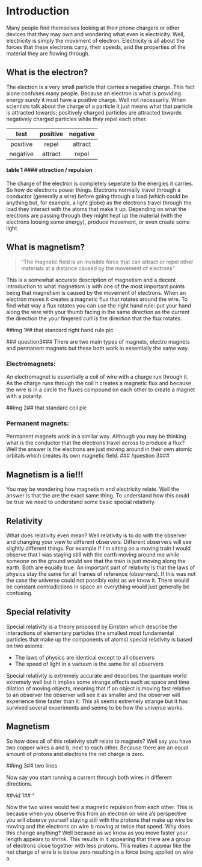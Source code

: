 # Introduction #

Many people find themselves looking at their phone chargers or other devices that they may own and wondering what even is electricity. Well, electricity is simply the movement of electron. Electricity is all about the forces that these electrons carry, their speeds, and the properties of the material they are flowing through.

## What is the electron? ##

The electron is a very small particle that carries a negative charge. This fact alone confuses many people. Because an electron is what is providing energy surely it must have a positive charge. Well not necessarily. When scientists talk about the charge of a particle it just means what that particle is attracted towards; positively charged particles are attracted towards negatively charged particles while they repel each other.

| test | positive | negative |
| :------: | :----: | :-----: |
| positive | repel | attract |
| negative | attract | repel |

#### table 1 #### attraction / repulsion

The charge of the electron is completely seperate to the energies it carries. So how do electrons power things. Electrons normally travel through a conductor (generally a wire) before going through a load (which could be anything but, for example, a light globe) as the electrons travel through the load they interact with the atoms that make it up. Depending on what the electrons are passing through they might heat up the material (with the electrons loosing some energy), produce movement, or even create some light.

## What is magnetism? ##

> “The magnetic field is an invisible force that can attract or repel other materials at a distance caused by the movement of electrons”

This is a somewhat accurate description of magnetism and a decent introduction to what magnetism is with one of the most important points being that magnetism is caused by the movement of electrons. When an electron moves it creates a magnetic flux that rotates around the wire. To find what way a flux rotates you can use the right hand rule: put your hand along the wire with your thumb facing in the same direction as the current the direction the your fingered curl is the direction that the flux rotates.

\#\#img 1\#\# that standard right hand rule pic

\#\#\# question3\#\#\#
There are two main types of magnets, electro magnets and permanent magnets but these both work in essentially the same way.
### Electromagnets: ###
An electromagnet is essentially a coil of wire with a charge run through it. As the charge runs through the coil it creates a magnetic flux and because the wire is in a circle the fluxes compound on each other to create a magnet with a polarity.

\#\#img 2\#\# that standard coil pic

### Permanent magnets: ###
Permanent magnets work in a similar way. Although you may be thinking what is the conductor that the electrons travel across to produce a flux? Well the answer is the electrons are just moving around in their own atomic orbitals which creates its own magnetic field.
\#\#\# /question 3\#\#\#
## Magnetism is a lie!!! ##
You may be wondering how magnetism and electricity relate. Well the answer is that the are the exact same thing. To understand how this could be true we need to understand some basic special relativity.

## Relativity ##

What does relativity even mean? Well relativity is to do with the observer and changing your view to different observers. Different observers will see slightly different things. For example if I'm sitting on a moving train I would observe that I was staying still with the earth moving around me while someone on the ground would see that the train is just moving along the earth. Both are equally true. An important part of relativity is that the laws of physics stay the same for all frames of reference (observers). If this was not the case the universe could not possibly exist as we know it. There would be constant contradictions in space an everything would just generally be confusing.

## Special relativity ##

Special relativity is a theory proposed by Einstein which describe the interactions of elementary particles (the smallest most fundamental particles that make up the components of atoms) special relativity is based on two axioms:

* The laws of physics are identical except to all observers 
* The speed of light in a vacuum is the same for all observers 

Special relativity is extremely accurate and describes the quantum world extremely well but it implies some strange effects such as space and time dilation of moving objects, meaning that if an object is moving fast relative to an observer the observer will see it as smaller and the observer will experience time faster than it. This all seems extremely strange but it has survived several experiments and seems to be how the universe works.

## Magnetism ##

So how does all of this relativity stuff relate to magnets? Well say you have two copper wires a and b, next to each other. Because there are an equal amount of protons and electrons the net charge is zero.

\#\#img 3\#\# two lines

Now say you start running a current through both wires in different directions.

\#\#vid 1\#\# ^

Now the two wires would feel a magnetic repulsion from each other. This is because when you observe this from an electron on wire a’s perspective you will observe yourself staying still with the protons that make up wire be moving and the electrons on wire b moving at twice that speed. Why does this change anything? Well because as we know as you move faster your length appears to shrink. This results in it appearing that there are a group of electrons close together with less protons. This makes it appear like the net charge of wire b is below zero resulting in a force being applied on wire a.
